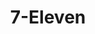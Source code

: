 ---
title: "7-Eleven"
url: /tacloban-city/7-eleven-tacloban-baybay-south-road/
shop: convenience
---